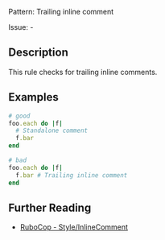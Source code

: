 Pattern: Trailing inline comment

Issue: -

## Description

This rule checks for trailing inline comments.

## Examples

```ruby
# good
foo.each do |f|
  # Standalone comment
  f.bar
end

# bad
foo.each do |f|
  f.bar # Trailing inline comment
end
```

## Further Reading

* [RuboCop - Style/InlineComment](https://rubocop.readthedocs.io/en/latest/cops_style/#styleinlinecomment)
